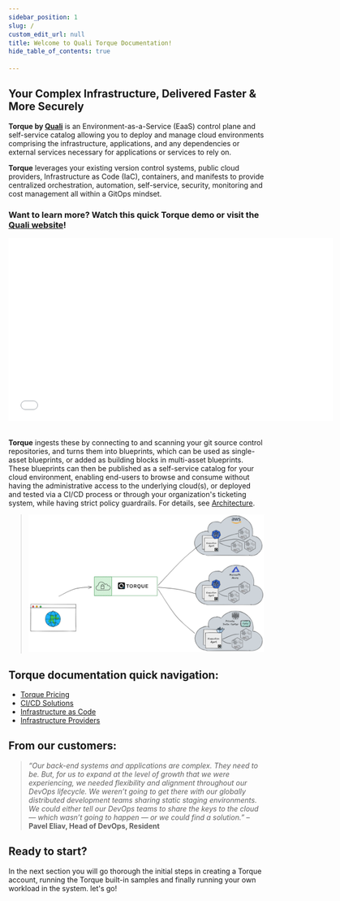 ```yaml
---
sidebar_position: 1
slug: /
custom_edit_url: null
title: Welcome to Quali Torque Documentation!
hide_table_of_contents: true

---
```


## Your Complex Infrastructure, Delivered Faster & More Securely


**Torque by [Quali](https://quali.com)** is an Environment-as-a-Service (EaaS) control plane and self-service catalog allowing you to deploy and manage cloud environments comprising the infrastructure, applications, and any dependencies or external services necessary for applications or services to rely on.

**Torque** leverages your existing version control systems, public cloud providers, Infrastructure as Code (IaC), containers, and manifests to provide centralized orchestration, automation, self-service, security, monitoring and cost management all within a GitOps mindset.

### Want to learn more? Watch this quick Torque demo or visit the [Quali website](https://quali.com)!

<div margin="30px">
<iframe class="vidyard_iframe" title="Demo: Introduction to Quali Torque" src="//play.vidyard.com/uQeFtoF8LjEEMMCy5vjmSG.html?" width="640" height="360" scrolling="no" frameborder="0" allowtransparency="true" allowfullscreen></iframe>
</div>

<br/>

**Torque** ingests these by connecting to and scanning your git source control repositories, and turns them into blueprints, which can be used as single-asset blueprints, or added as building blocks in multi-asset blueprints. These blueprints can then be published as a self-service catalog for your cloud environment, enabling end-users to browse and consume without having the administrative access to the underlying cloud(s), or deployed and tested via a CI/CD process or through your organization's ticketing system, while having strict policy guardrails. For details, see [Architecture](/overview/Architecture).

> ![Locale Dropdown](/img/torque-high-level-architecture.png)


## Torque documentation quick navigation:
* [Torque Pricing](https://www.quali.com/pricing/)
* [CI/CD Solutions](/overview/supported-platforms)
* [Infrastructure as Code](/overview/supported-platforms)
* [Infrastructure Providers](/overview/supported-platforms)

## From our customers:
> *“Our back-end systems and applications are complex. They need to be. But, for us to expand at the level of growth that we were experiencing, we needed flexibility and alignment throughout our DevOps lifecycle. We weren’t going to get there with our globally distributed development teams sharing static staging environments. We could either tell our DevOps teams to share the keys to the cloud — which wasn’t going to happen — or we could find a solution.”* – **Pavel Eliav, Head of DevOps, Resident**

## Ready to start?
In the next section you will go thorough the initial steps in creating a Torque account, running the Torque built-in samples and finally running your own workload in the system. let's go!